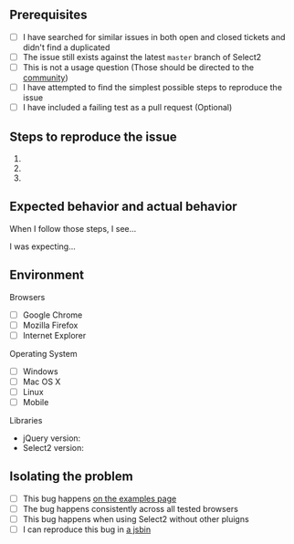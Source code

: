 ## Prerequisites

- [ ] I have searched for similar issues in both open and closed tickets and didn't find a duplicated
- [ ] The issue still exists against the latest `master` branch of Select2
- [ ] This is not a usage question (Those should be directed to the [community](https://select2.github.io/community.html))
- [ ] I have attempted to find the simplest possible steps to reproduce the issue
- [ ] I have included a failing test as a pull request (Optional)

## Steps to reproduce the issue

1.
2.
3.

## Expected behavior and actual behavior

When I follow those steps, I see...

I was expecting...

## Environment

Browsers

- [ ] Google Chrome
- [ ] Mozilla Firefox
- [ ] Internet Explorer

Operating System

- [ ] Windows
- [ ] Mac OS X
- [ ] Linux
- [ ] Mobile

Libraries

- jQuery version:
- Select2 version:

## Isolating the problem

- [ ] This bug happens [on the examples page](https://select2.github.io/examples.html)
- [ ] The bug happens consistently across all tested browsers
- [ ] This bug happens when using Select2 without other pluigns
- [ ] I can reproduce this bug in [a jsbin](https://jsbin.com/)
